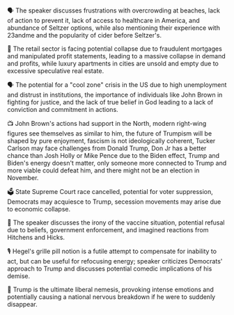 🗣️ The speaker discusses frustrations with overcrowding at beaches, lack of action to prevent it, lack of access to healthcare in America, and abundance of Seltzer options, while also mentioning their experience with 23andme and the popularity of cider before Seltzer's.

🏢 The retail sector is facing potential collapse due to fraudulent mortgages and manipulated profit statements, leading to a massive collapse in demand and profits, while luxury apartments in cities are unsold and empty due to excessive speculative real estate.

🗣 The potential for a "cool zone" crisis in the US due to high unemployment and distrust in institutions, the importance of individuals like John Brown in fighting for justice, and the lack of true belief in God leading to a lack of conviction and commitment in actions.

📺 John Brown's actions had support in the North, modern right-wing figures see themselves as similar to him, the future of Trumpism will be shaped by pure enjoyment, fascism is not ideologically coherent, Tucker Carlson may face challenges from Donald Trump, Don Jr has a better chance than Josh Holly or Mike Pence due to the Biden effect, Trump and Biden's energy doesn't matter, only someone more connected to Trump and more viable could defeat him, and there might not be an election in November.

🗳️ State Supreme Court race cancelled, potential for voter suppression, Democrats may acquiesce to Trump, secession movements may arise due to economic collapse.

🤔 The speaker discusses the irony of the vaccine situation, potential refusal due to beliefs, government enforcement, and imagined reactions from Hitchens and Hicks.

🎙️ Hegel's grille pill notion is a futile attempt to compensate for inability to act, but can be useful for refocusing energy; speaker criticizes Democrats' approach to Trump and discusses potential comedic implications of his demise.

🤯 Trump is the ultimate liberal nemesis, provoking intense emotions and potentially causing a national nervous breakdown if he were to suddenly disappear.

